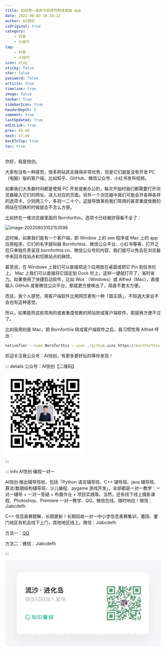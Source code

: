 ```yaml
---
title: 如何用一条命令将网页转成电脑 App
date: 2022-08-03 10:19:22
author: AI悦创
isOriginal: true
category: 
    - 科普
    - 小技巧
tag:
    - 科普
    - 小技巧
icon: blog
sticky: false
star: false
password: false
article: true
timeline: true
image: false
navbar: true
sidebarIcon: true
headerDepth: 5
comment: true
lastUpdated: true
editLink: true
prev: 45.md
next: 47.md
backToTop: true
toc: true
---
```


你好，我是悦创。

大家有没有一种感觉，很多网站其实做得非常优秀，但是它们就是没有开发 PC （电脑）版的客户端，比如知乎、GitHub、微信公众号、小红书发布视频。

如果我们大多数时间都是使用 PC 开发或者办公的，每次开始时我们都需要打开浏览器输入它们的网址，进入对应的页面。另外一个浏览器中我们可能会开各种各样的选项卡，少则两三个，多则一二十个，这就导致某些我们常用的甚至重度依赖的网站在切换的时候就会不怎么方便。

比如挤在一堆浏览器里面的 Bornforthis，选项卡已经被挤得看不全了：

![image-20220803102153596](./46.assets/image-20220803102153596.png)

这时候，如果我们能有一个客户端，即 Window 上的 exe 程序或 Mac 上的 app 应用程序，它们的名字就叫做 Bornforthis、微信公众平台、小红书等等，打开之后只单独负责呈现 bornforthis.cn、微信公众号的内容，我们就可以免去在浏览器中来回寻找站点和切换站点的麻烦。

甚至说，在 Windows 上我们可以直接把这个应用放在桌面或把它 Pin 到任务栏上， Mac 上我们可以直接将它固定到 Dock 栏上，这样一键就打开了，省时省力。如果使用了快捷启动软件，比如 Wox （Windows）或 Alfred（Mac），直接输入 GitHub 或者微信公众平台，那就更方便唤出了，简直不要太方便。

而且，我个人感觉，用客户端软件比用网页更有一种「踏实感」，不知道大家会不会也有这种感觉。

所以，如果能将这些常用的或者重度依赖的网站转成客户端软件，那就再方便不过了。

比如我用的是 Mac，把 Bornforthis  转成客户端软件之后，我习惯性用 Alfred 呼出：





```cmd
nativefier --name Bornforthis --icon ./github.icns https://bornforthis.cn/
```









欢迎关注我公众号：AI悦创，有更多更好玩的等你发现！

::: details 公众号：AI悦创【二维码】

![](/gzh.jpg)

:::

::: info AI悦创·编程一对一

AI悦创·推出辅导班啦，包括「Python 语言辅导班、C++ 辅导班、java 辅导班、算法/数据结构辅导班、少儿编程、pygame 游戏开发」，全部都是一对一教学：一对一辅导 + 一对一答疑 + 布置作业 + 项目实践等。当然，还有线下线上摄影课程、Photoshop、Premiere 一对一教学、QQ、微信在线，随时响应！微信：Jiabcdefh

C++ 信息奥赛题解，长期更新！长期招收一对一中小学信息奥赛集训，莆田、厦门地区有机会线下上门，其他地区线上。微信：Jiabcdefh

方法一：[QQ](http://wpa.qq.com/msgrd?v=3&uin=1432803776&site=qq&menu=yes)

方法二：微信：Jiabcdefh

:::

![](/zsxq.jpg)



